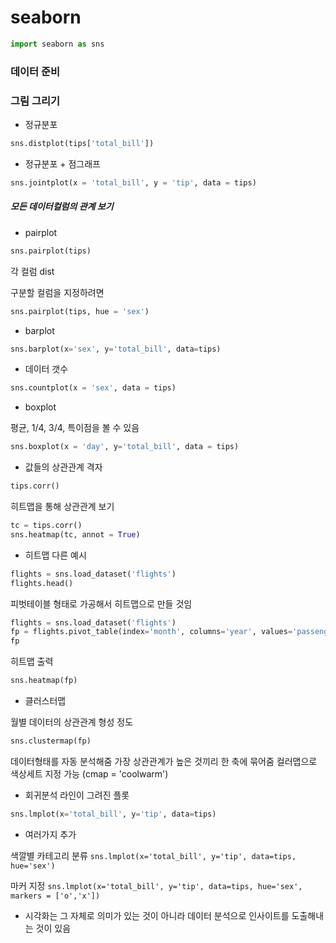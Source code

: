 # seaborn

```py
import seaborn as sns
```

### 데이터 준비

### 그림 그리기

* 정규분포

```py
sns.distplot(tips['total_bill'])
```

* 정규분포 + 점그래프

```py
sns.jointplot(x = 'total_bill', y = 'tip', data = tips)
```

##### 모든 데이터컬럼의 관계 보기

* pairplot

```py
sns.pairplot(tips)
```

각 컬럼 dist

구분할 컬럼을 지정하려면

```py
sns.pairplot(tips, hue = 'sex')
```

* barplot

```py
sns.barplot(x='sex', y='total_bill', data=tips)
```

* 데이터 갯수

```py
sns.countplot(x = 'sex', data = tips)
```

* boxplot

평균, 1/4, 3/4, 특이점을 볼 수 있음

```py
sns.boxplot(x = 'day', y='total_bill', data = tips)
```

* 값들의 상관관계 격자

```py
tips.corr()
```

히트맵을 통해 상관관계 보기

```py
tc = tips.corr()
sns.heatmap(tc, annot = True)
```

* 히트맵 다른 예시

```py
flights = sns.load_dataset('flights')
flights.head()
```

피벗테이블 형태로 가공해서 히트맵으로 만들 것임

```py
flights = sns.load_dataset('flights')
fp = flights.pivot_table(index='month', columns='year', values='passengers')
fp
```

히트맵 출력

```py
sns.heatmap(fp)
```

* 클러스터맵

월별 데이터의 상관관계 형성 정도

```py
sns.clustermap(fp)
```

데이터형태를 자동 분석해줌
가장 상관관계가 높은 것끼리 한 축에 묶어줌
컬러맵으로 색상세트 지정 가능 (cmap = 'coolwarm')

* 회귀분석 라인이 그려진 플롯

```py
sns.lmplot(x='total_bill', y='tip', data=tips)
```

* 여러가지 추가

색깔별 카테고리 분류
`sns.lmplot(x='total_bill', y='tip', data=tips, hue='sex')`

마커 지정
`sns.lmplot(x='total_bill', y='tip', data=tips, hue='sex', markers = ['o','x'])`

* 시각화는 그 자체로 의미가 있는 것이 아니라 데이터 분석으로 인사이트를 도출해내는 것이 있음